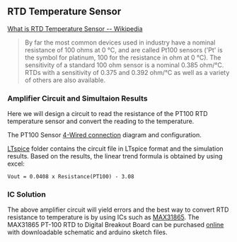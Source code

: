 ## RTD Temperature Sensor
[What is RTD Temperature Sensor -- Wikipedia](http://en.wikipedia.org/wiki/Resistance_thermometer)

>  By far the most common devices used in industry have a nominal resistance of 100 ohms at 0 °C, and are called Pt100 sensors ('Pt' is the symbol for platinum, 100 for the resistance in ohm at 0 °C). The sensitivity of a standard 100 ohm sensor is a nominal 0.385 ohm/°C. RTDs with a sensitivity of 0.375 and 0.392 ohm/°C as well as a variety of others are also available.

### Amplifier Circuit and Simultaion Results

Here we will design a circuit to read the resistance of the PT100 RTD temperature sensor and convert the reading to the temperature.

The PT100 Sensor [4-Wired connection](http://en.wikipedia.org/wiki/Resistance_thermometer#Four-wire_configuration) diagram and configuration.

[LTspice](https://github.com/xianlin/WSN/tree/master/Sensors/Temperature-Sensor/LTspice) folder contains the circuit file in LTspice format and the simulation results. Based on the results, the linear trend formula is obtained by using excel:
```
Vout = 0.0408 x Resistance(PT100) - 3.08
```

### IC Solution

The above amplifier circuit will yield errors and the best way to convert RTD resistance to temperature is by using ICs such as [MAX31865](). The MAX31865 PT-100 RTD to Digital Breakout Board can be purchased [online](http://playingwithfusion.com/productview.php?pdid=25) with downloadable schematic and arduino sketch files.

